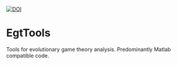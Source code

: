 [![DOI](https://zenodo.org/badge/73939718.svg)](https://zenodo.org/badge/latestdoi/73939718)
# EgtTools
Tools for evolutionary game theory analysis. Predominantly Matlab compatible code.
